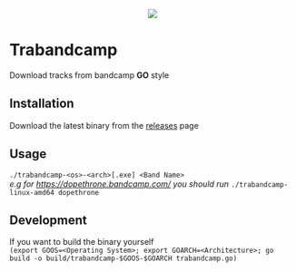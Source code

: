 <p align="center">
	<img src="http://res.cloudinary.com/dkxp3eifs/image/upload/c_scale,w_200/v1465057926/go-bc-logo_ofgay7.png"/>
</p>

# Trabandcamp
Download tracks from bandcamp **GO** style

Installation
-
Download the latest binary from the [releases](https://github.com/stefanoschrs/trabandcamp/releases) page

Usage
-
`./trabandcamp-<os>-<arch>[.exe] <Band Name>`    
*e.g for https://dopethrone.bandcamp.com/ you should run* `./trabandcamp-linux-amd64 dopethrone`

Development
-
If you want to build the binary yourself  
`(export GOOS=<Operating System>; export GOARCH=<Architecture>; go build -o build/trabandcamp-$GOOS-$GOARCH trabandcamp.go)`
